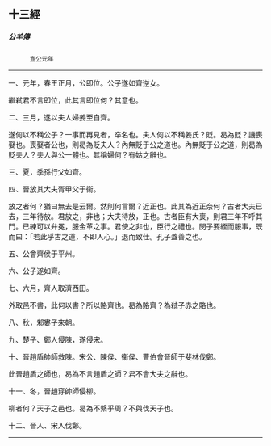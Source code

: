 

## 十三經

##### 公羊傳
　　　`宣公元年`

* * *

一、元年，春王正月，公即位。公子遂如齊逆女。

繼弒君不言即位，此其言即位何？其意也。

二、三月，遂以夫人婦姜至自齊。

遂何以不稱公子？一事而再見者，卒名也。夫人何以不稱姜氏？貶。曷為貶？譏喪娶也。喪娶者公也，則曷為貶夫人？內無貶于公之道也。內無貶于公之道，則曷為貶夫人？夫人與公一體也。其稱婦何？有姑之辭也。

三、夏，季孫行父如齊。

四、晉放其大夫胥甲父于衞。

放之者何？猶曰無去是云爾。然則何言爾？近正也。此其為近正奈何？古者大夫已去，三年待放。君放之，非也；大夫待放，正也。古者臣有大喪，則君三年不呼其門。已練可以弁冕，服金革之事。君使之非也，臣行之禮也。閔子要絰而服事，既而曰：「若此乎古之道，不即人心。」退而致仕。孔子蓋善之也。

五、公會齊侯于平州。

六、公子遂如齊。

七、六月，齊人取濟西田。

外取邑不書，此何以書？所以賂齊也。曷為賂齊？為弒子赤之賂也。

八、秋，邾婁子來朝。

九、楚子、鄭人侵陳，遂侵宋。

十、晉趙盾帥師救陳。宋公、陳侯、衞侯、曹伯會晉師于斐林伐鄭。

此晉趙盾之師也，曷為不言趙盾之師？君不會大夫之辭也。

十一、冬，晉趙穿帥師侵柳。

柳者何？天子之邑也。曷為不繫乎周？不與伐天子也。

十二、晉人、宋人伐鄭。

* * *

